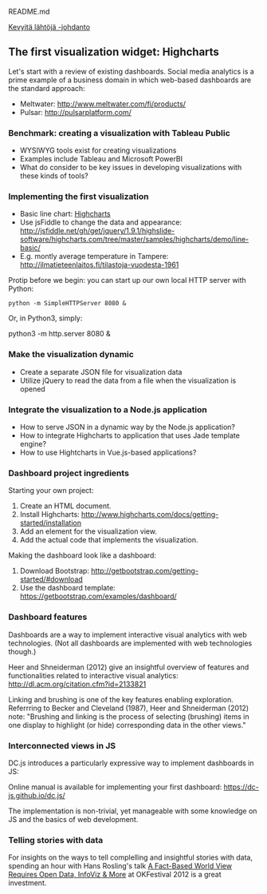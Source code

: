README.md

[Kevyitä lähtöjä -johdanto](https://www.slideshare.net/jukkahuhtamaki/kevyit-lhtj-dataanalytiikkaan-edutech-pilviasiantuntija-2018)

## The first visualization widget: Highcharts ##

Let's start with a review of existing dashboards. Social media analytics is a prime example of a business domain in which web-based dashboards are the standard approach:

* Meltwater: http://www.meltwater.com/fi/products/
* Pulsar: http://pulsarplatform.com/

### Benchmark: creating a visualization with Tableau Public

* WYSIWYG tools exist for creating visualizations
* Examples include Tableau and Microsoft PowerBI
* What do consider to be key issues in developing visualizations with these kinds of tools?

### Implementing the first visualization ###

* Basic line chart: [Highcharts](http://www.highcharts.com/demo/line-basic)
* Use jsFiddle to change the data and appearance: http://jsfiddle.net/gh/get/jquery/1.9.1/highslide-software/highcharts.com/tree/master/samples/highcharts/demo/line-basic/
* E.g. montly average temperature in Tampere: http://ilmatieteenlaitos.fi/tilastoja-vuodesta-1961

Protip before we begin: you can start up our own local HTTP server with Python:

	python -m SimpleHTTPServer 8080 &

Or, in Python3, simply:

python3 -m http.server 8080 &

### Make the visualization dynamic

* Create a separate JSON file for visualization data
* Utilize jQuery to read the data from a file when the visualization is opened

### Integrate the visualization to a Node.js application

* How to serve JSON in a dynamic way by the Node.js application?
* How to integrate Highcharts to application that uses Jade template engine?
* How to use Hightcharts in Vue.js-based applications?

### Dashboard project ingredients ###

Starting your own project:

1. Create an HTML document.
1. Install Highcharts: http://www.highcharts.com/docs/getting-started/installation
1. Add an element for the visualization view.
1. Add the actual code that implements the visualization.

Making the dashboard look like a dashboard:

1. Download Bootstrap: http://getbootstrap.com/getting-started/#download
1. Use the dashboard template: https://getbootstrap.com/examples/dashboard/

### Dashboard features ###

Dashboards are a way to implement interactive visual analytics with web technologies. (Not all dashboards are implemented with web technologies though.)

Heer and Shneiderman (2012) give an insightful overview of features and functionalities related to interactive visual analytics: http://dl.acm.org/citation.cfm?id=2133821

Linking and brushing is one of the key features enabling exploration. Referrring to Becker and Cleveland (1987), Heer and Shneiderman (2012) note: "Brushing and linking is the process of selecting (brushing) items in one display to highlight (or hide) corresponding data in the other views."

### Interconnected views in JS ###

DC.js introduces a particularly expressive way to implement dashboards in JS:  

Online manual is available for implementing your first dashboard: https://dc-js.github.io/dc.js/

The implementation is non-trivial, yet manageable with some knowledge on JS and the basics of web development.

### Telling stories with data ###

For insights on the ways to tell complelling and insightful stories with data, spending an hour with Hans Rosling's talk [A Fact-Based World View Requires Open Data, InfoViz & More](https://www.youtube.com/watch?v=2HAirZQtl9s) at OKFestival 2012 is a great investment.
